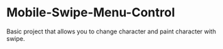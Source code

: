 # Mobile-Swipe-Menu-Control
Basic project that allows you to change character and paint character with swipe.
